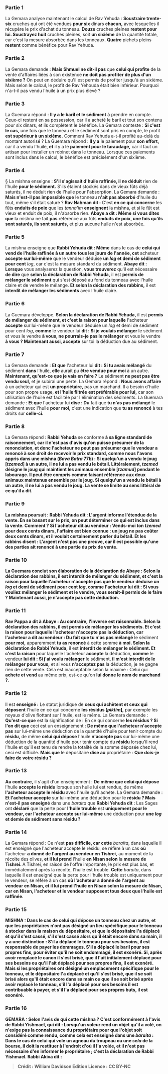 
### Partie 1
La Gemara analyse maintenant le calcul de Rav Yehuda : <b>Soustraire trente-six</b> cruches qui ont été vendues <b>pour six</b> dinars <b>chacun,</b> avec lesquelles il récupère le prix d'achat du tonneau. <b>Douze</b> cruches pleines <b>restent pour lui. Soustrayez huit</b> cruches pleines, soit <b>un sixième</b> de la quantité totale, car c'est la mesure absorbée dans les tonneaux. <b>Quatre</b> pichets pleins <b>restent</b> comme bénéfice pour Rav Yehuda.

### Partie 2
La Gemara demande : <b>Mais Shmuel ne dit-il pas</b> que <b>celui qui profite</b> de la vente d'affaires liées à son existence <b>ne doit pas profiter de plus d'un sixième ?</b> On peut en déduire qu'il est permis de profiter jusqu'à un sixième. Mais selon le calcul, le profit de Rav Yehouda était bien inférieur. Pourquoi n'a-t-il pas vendu l'huile à un prix plus élevé ?

### Partie 3
La Guemara répond : <b>Il y a le baril et le sédiment</b> à prendre en compte. Ceux-ci restent en sa possession, car il a acheté le baril et tout son contenu pour six dinars, et ils complètent le bénéfice. La Gemara conteste : <b>Si c'est le cas,</b> une fois que le tonneau et le sédiment sont pris en compte, le profit <b>est supérieur à un sixième.</b> Comment Rav Yehuda a-t-il profité au-delà du montant autorisé ? La Guemara répond : <b>Il y a</b> le paiement pour <b>son effort,</b> car il a vendu l'huile, <b>et</b> il y a le <b>paiement pour le taraudage,</b> car il faut un artisan pour installer un robinet dans le tonneau. Lorsque ces paiements sont inclus dans le calcul, le bénéfice est précisément d'un sixième.

### Partie 4
§ La mishna enseigne : <b>S'il s'agissait d'huile raffinée, il ne déduit</b> rien de l'huile <b>pour le sédiment.</b> S'ils étaient stockés dans de vieux fûts déjà saturés, il ne déduit rien de l'huile pour l'absorption. La Gemara demande : <b>Mais n'est-il pas impossible que</b> le tonneau <b>n'ait pas absorbé</b> d'huile du tout, même s'il était saturé ? <b>Rav Naḥman dit :</b> C'est <b>en ce qui concerne</b> les fûts <b>enduits de poix</b> que les <i>tanna'im</i> <b>enseignent</b> la mishna, et si le fût est vieux et enduit de poix, il n'absorbe rien. <b>Abaye a dit : Même si vous dites que</b> la mishna ne fait <b>pas</b> référence aux fûts <b>enduits de poix, une fois qu'ils sont saturés, ils sont saturés,</b> et plus aucune huile n'est absorbée.

### Partie 5
La mishna enseigne que <b>Rabbi Yehuda dit : Même</b> dans le cas de <b>celui qui vend de l'huile raffinée à un autre tous les jours de l'année, cet</b> acheteur <b>accepte sur lui-même</b> que le vendeur déduise <b>un <i>log</i> et demi de sédiment pour cent</b> <i>log</i>, car c'est la mesure standard du sédiment. <b>Abaye dit : Lorsque</b> vous analyserez la question, <b>vous trouverez</b> qu'il est nécessaire <b>de dire</b> que <b>selon la déclaration de Rabbi Yehuda,</b> il est <b>permis de mélanger le sédiment</b> qui s'est déposé au fond du tonneau avec l'huile claire et de vendre le mélange. <b>Et selon la déclaration des rabbins,</b> il est <b>interdit de mélanger les sédiments</b> avec l'huile claire.

### Partie 6
La Guemara développe. <b>Selon la déclaration de Rabbi Yehuda,</b> il est <b>permis de mélanger du sédiment, et c'est la raison pour laquelle</b> l'acheteur <b>accepte</b> sur lui-même que le vendeur déduise un <i>log</i> et demi de sédiment pour cent <i>log</i>, <b>comme</b> le vendeur lui <b>dit : Si je voulais mélanger</b> le sédiment et vous le vendre <b>à vous, ne pourrais-je pas le mélanger</b> et vous le vendre <b>à vous ? Maintenant aussi, accepte</b> sur toi la déduction due au sédiment.

### Partie 7
La Gemara demande : <b>Et que</b> l'acheteur lui <b>dit : Si tu avais mélangé</b> du sédiment <b>dans</b> l'huile, <b>elle</b> aurait pu <b>être vendue pour moi</b> à un autre. <b>Maintenant, qu'est-ce que je vais en faire ?</b> Le sédiment <b>ne peut pas être vendu seul,</b> et je subirai une perte. La Gemara répond : <b>Nous avons affaire</b> à un acheteur qui est <b>un propriétaire,</b> pas un marchand. Il a besoin d'huile pour son propre usage, <b>et l'huile filtrée</b> <b>est préférable pour lui,</b> car son utilisation de l'huile est facilitée par l'élimination des sédiments. La Guemara demande : <b>Et que</b> l'acheteur lui <b>dise : Du</b> fait que <b>tu n'as pas mélangé</b> le sédiment avec l'huile <b>pour moi,</b> c'est une indication que <b>tu as renoncé</b> à tes droits sur <b>celle-ci.</b>

### Partie 8
La Gemara répond : <b>Rabbi Yehuda</b> se conforme <b>à sa ligne standard de <b>raisonnement, car il n'est pas</b> d'avis qu'on puisse présumer de la <b>renonciation,</b> et donc l'acheteur ne peut pas présumer que le vendeur a renoncé à son droit de recevoir le prix standard, <b>comme nous l'avons appris</b> dans une mishna (<i>Bava Batra</i> 77b) : Si <b>quelqu'un a vendu le joug [<i>tzemed</i>] à</b> un autre, <b>il ne lui a pas vendu le bétail.</b> Littéralement, <i>tzemed</i> désigne le joug qui maintient les animaux ensemble [<i>tzamud</i>] pendant le labourage. Il peut être compris comme faisant référence aux deux animaux maintenus ensemble par le joug. Si <b>quelqu'un a vendu le bétail à</b> un autre, <b>il ne lui a pas vendu le joug.</b> La vente se limite au sens littéral de ce qu'il a dit.

### Partie 9
La mishna poursuit : <b>Rabbi Yehuda dit : L'argent informe</b> l'étendue de la vente. En se basant sur le prix, on peut déterminer ce qui est inclus dans la vente. <b>Comment ? </b> Si l'acheteur <b>dit au vendeur</b> : <b>Vends-moi ton <i>tzemed</i> pour deux cents dinars, l'affaire est bien connue : un joug</b> ne <b>pas</b> coûter <b>deux cents dinars,</b> et il voulait certainement parler du bétail. <b>Et les rabbins disent : L'argent n'est pas une preuve,</b> car il est possible qu'une des parties ait renoncé à une partie du prix de vente.

### Partie 10
La Guemara conclut son élaboration de la déclaration de Abaye : <b>Selon la déclaration des rabbins,</b> il est <b>interdit de mélanger du sédiment, et c'est la raison</b> pour laquelle l'acheteur <b>n'accepte pas</b> que le vendeur déduise un <i>log</i> et demi de sédiment pour cent <i>log</i>, <b>comme</b> l'acheteur lui <b>dit : Si vous vouliez mélanger</b> le sédiment et le vendre, <b>vous serait-il permis</b> de le faire ? <b>Maintenant aussi, je n'accepte pas</b> cette déduction.

### Partie 11
<b>Rav Pappa a dit à Abaye : Au contraire, l'inverse est raisonnable. Selon la déclaration des rabbins,</b> il est <b>permis de mélanger les sédiments. Et c'est la raison</b> pour laquelle l'acheteur <b>n'accepte pas</b> la déduction, <b>car</b> l'acheteur <b>a dit au</b> vendeur : <b>Du fait</b> que tu n'as pas mélangé</b> le sédiment <b>pour moi,</b> apparemment <b>tu as renoncé</b> à cette somme <b>à moi. Selon la déclaration de Rabbi Yehuda,</b> il est <b>interdit de mélanger le sédiment. Et c'est la raison</b> pour laquelle l'acheteur <b>accepte</b> la déduction, <b>comme</b> le vendeur <b>lui dit : Si j'ai voulu mélanger</b> le sédiment, <b>il m'est interdit de le mélanger</b> <b>pour vous,</b> et si vous <b>n'acceptez pas</b> la déduction, je ne gagne rien de cette vente. Cela est inacceptable selon la maxime : Celui qui <b>achete et vend</b> au même prix, est-ce qu'on <b>lui donne le nom de marchand ?</b>.

### Partie 12
Il est <b>enseigné :</b> Le statut juridique de <b>ceux qui achètent et ceux qui déposent</b> l'huile en ce qui concerne <b>les résidus [<i>piktim</i>],</b> par exemple les noyaux d'olive flottant sur l'huile, est le même. La Gemara demande : <b>Qu'est-ce que</b> est la signification de : En ce qui concerne <b>les résidus ? Si l'on dit que</b> ceci est un enseignement : <b>De même que l'acheteur n'accepte pas</b> sur lui-même une déduction de la quantité d'huile pour tenir compte du <b>résidu,</b> de même <b>celui qui dépose</b> l'huile <b>n'accepte pas</b> sur lui-même une déduction de la quantité d'huile pour tenir compte du <b>résidu</b> lorsqu'il rend l'huile et qu'il est tenu de rendre la totalité de la somme déposée chez lui, ceci est difficile. <b>Mais que</b> le dépositaire <b>dise au</b> propriétaire : <b>Que dois-je faire de votre résidu ?</b>

### Partie 13
<b>Au contraire,</b> il s'agit d'un enseignement : <b>De même que celui qui dépose</b> l'huile <b>accepte le résidu</b> lorsque son huile lui est rendue, de même <b>l'acheteur accepte le résidu</b> avec l'huile qu'il achète. La Gemara demande : <b>Et l'acheteur accepte</b> sur lui-même une déduction pour le <b>résidu ? Mais n'est-il pas enseigné</b> dans une <i>baraita</i> que <b>Rabbi Yehuda dit :</b> Les Sages ont <b>déclaré</b> que la perte pour <b>l'huile trouble</b> est <b>uniquement pour le vendeur, car l'acheteur accepte sur lui-même</b> une déduction pour <b>une <i>log</i> et demie de sédiment sans résidu ?</b>

### Partie 14
La Gemara répond : Ce n'est <b>pas difficile, car cette</b> <i>baraïta</i>, dans laquelle il est enseigné que l'acheteur accepte le résidu, se réfère à un cas <b>où</b> l'acheteur <b>a donné de l'argent au vendeur en Tishrei,</b> au moment de la récolte des olives, <b>et il lui prend</b> l'huile <b>en Nisan selon</b> la <b>mesure de Tishrei. </b> A Tishrei, en raison de l'offre importante, le prix est plus bas, et immédiatement après la récolte, l'huile est trouble. <b>Cette</b> <i>baraita</i>, dans laquelle il est enseigné que la perte pour l'huile trouble est uniquement pour le vendeur, se réfère à un cas <b>où l'acheteur <b>a donné de l'argent au vendeur en Nisan, et il lui prend</b> l'huile <b>en Nisan selon</b> la <b>mesure</b> de <b>Nisan,</b> car en Nisan, l'acheteur et le vendeur supposent tous deux que l'huile est raffinée.

### Partie 15
<strong>MISHNA :</strong> Dans le cas de <b>celui qui dépose un tonneau chez un autre, et que les propriétaires n'ont pas désigné</b> un <b>lieu spécifique pour</b> le tonneau à stocker dans la maison du dépositaire, et que le dépositaire l'a <b>déplacé et qu'il s'est cassé, s'il s'est cassé alors</b> qu'il était encore <b>dans sa main,</b> il y a une distinction : S'il a déplacé le tonneau <b>pour ses besoins,</b> il est <b>responsable</b> de payer les dommages. S'il a déplacé le baril <b>pour ses</b> propres <b>fins,</b> pour éviter qu'il ne soit endommagé, il est <b>exonéré. Si, après avoir remplacé</b> le canon <b>il s'est brisé, que</b> il l'ait initialement déplacé <b>pour ses besoins</b> ou <b>qu'il l'ait déplacé <b>pour ses</b> propres <b>fins,</b> il est <b>exonéré. </b> Mais si <b>les propriétaires ont désigné</b> un <b>emplacement spécifique pour</b> le tonneau, <b>et</b> le dépositaire l'a <b>déplacé et qu'il s'est brisé, que</b> il se soit brisé <b>alors qu'il était encore <b>dans sa main ou que</b> il se soit brisé <b>après avoir replacé</b> le tonneau, s'il l'a déplacé <b>pour ses besoins</b> il est <b>contribuable</b> à payer, et s'il l'a déplacé <b>pour ses propres <b>buts,</b> il est <b>exonéré. </b>

### Partie 16
<strong>GEMARA : </strong>Selon <b>l'avis de qui</b> <b>cette mishna</b> ? <b>C'est</b> conformément à l'avis de <b>Rabbi Yishmael, qui dit :</b> Lorsqu'un voleur rend un objet qu'il a volé, <b>on n'exige pas la connaissance du propriétaire</b> pour que l'objet soit considéré comme rendu, <b>comme cela est enseigné</b> dans une <i>baraita</i> : Dans le cas de <b>celui qui vole un agneau du troupeau ou une <i>sela</i> de la bourse, il doit la restituer à l'endroit d'où il l'a volée</b>, et il n'est pas nécessaire d'en informer le propriétaire ; c'est <b>la déclaration de Rabbi Yishmael. Rabbi Akiva dit :</b>

>Crédit : William Davidson Edition
>Licence : CC BY-NC